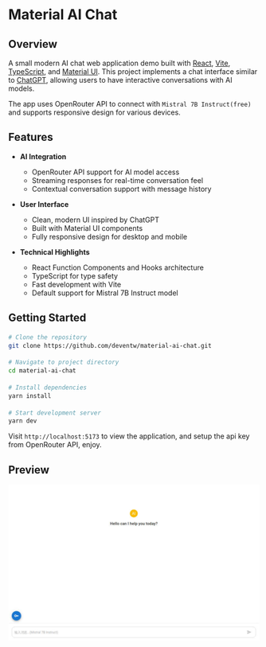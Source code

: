 # Material AI Chat

## Overview

A small modern AI chat web application demo built with [React](https://react.org/), [Vite](https://vitejs.dev/), [TypeScript](https://www.typescriptlang.org/), and [Material UI](https://mui.com/). This project implements a chat interface similar to [ChatGPT](https://chat.openai.com/), allowing users to have interactive conversations with AI models.

The app uses OpenRouter API to connect with `Mistral 7B Instruct(free)` and supports responsive design for various devices.

## Features

- **AI Integration**
   - OpenRouter API support for AI model access
   - Streaming responses for real-time conversation feel
   - Contextual conversation support with message history

- **User Interface**
   - Clean, modern UI inspired by ChatGPT
   - Built with Material UI components
   - Fully responsive design for desktop and mobile

- **Technical Highlights**
   - React Function Components and Hooks architecture
   - TypeScript for type safety
   - Fast development with Vite
   - Default support for Mistral 7B Instruct model

## Getting Started

```bash
# Clone the repository
git clone https://github.com/deventw/material-ai-chat.git

# Navigate to project directory
cd material-ai-chat

# Install dependencies
yarn install

# Start development server
yarn dev
```

Visit `http://localhost:5173` to view the application, and setup the api key from OpenRouter API, enjoy.

## Preview

![Preview](/public//preview.png)
